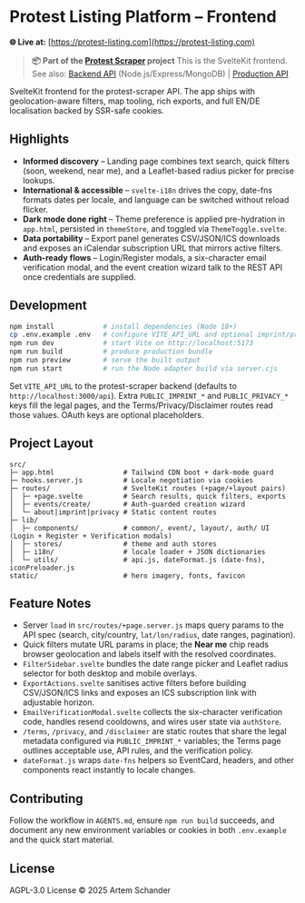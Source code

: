 # Protest Listing Platform – Frontend

**🌐 Live at:** [https://protest-listing.com](https://protest-listing.com)

> **📦 Part of the [Protest Scraper](https://github.com/artem-schander/protest-scraper) project**
> This is the SvelteKit frontend. See also: [Backend API](https://github.com/artem-schander/protest-scraper) (Node.js/Express/MongoDB) | [Production API](https://scraper.protest-listing.com)

SvelteKit frontend for the protest-scraper API. The app ships with geolocation-aware filters, map tooling, rich exports, and full EN/DE localisation backed by SSR-safe cookies.

## Highlights

- **Informed discovery** – Landing page combines text search, quick filters (soon, weekend, near me), and a Leaflet-based radius picker for precise lookups.
- **International & accessible** – `svelte-i18n` drives the copy, date-fns formats dates per locale, and language can be switched without reload flicker.
- **Dark mode done right** – Theme preference is applied pre-hydration in `app.html`, persisted in `themeStore`, and toggled via `ThemeToggle.svelte`.
- **Data portability** – Export panel generates CSV/JSON/ICS downloads and exposes an iCalendar subscription URL that mirrors active filters.
- **Auth-ready flows** – Login/Register modals, a six-character email verification modal, and the event creation wizard talk to the REST API once credentials are supplied.

## Development

```bash
npm install            # install dependencies (Node 18+)
cp .env.example .env   # configure VITE_API_URL and optional imprint/privacy fields
npm run dev            # start Vite on http://localhost:5173
npm run build          # produce production bundle
npm run preview        # serve the built output
npm run start          # run the Node adapter build via server.cjs
```

Set `VITE_API_URL` to the protest-scraper backend (defaults to `http://localhost:3000/api`). Extra `PUBLIC_IMPRINT_*` and `PUBLIC_PRIVACY_*` keys fill the legal pages, and the Terms/Privacy/Disclaimer routes read those values. OAuth keys are optional placeholders.

## Project Layout

```
src/
├─ app.html                 # Tailwind CDN boot + dark-mode guard
├─ hooks.server.js          # Locale negotiation via cookies
├─ routes/                  # SvelteKit routes (+page/+layout pairs)
│  ├─ +page.svelte          # Search results, quick filters, exports
│  ├─ events/create/        # Auth-guarded creation wizard
│  └─ about|imprint|privacy # Static content routes
├─ lib/
│  ├─ components/           # common/, event/, layout/, auth/ UI (Login + Register + Verification modals)
│  ├─ stores/               # theme and auth stores
│  ├─ i18n/                 # locale loader + JSON dictionaries
│  └─ utils/                # api.js, dateFormat.js (date-fns), iconPreloader.js
static/                     # hero imagery, fonts, favicon
```

## Feature Notes

- Server `load` in `src/routes/+page.server.js` maps query params to the API spec (search, city/country, `lat/lon/radius`, date ranges, pagination).
- Quick filters mutate URL params in place; the **Near me** chip reads browser geolocation and labels itself with the resolved coordinates.
- `FilterSidebar.svelte` bundles the date range picker and Leaflet radius selector for both desktop and mobile overlays.
- `ExportActions.svelte` sanitises active filters before building CSV/JSON/ICS links and exposes an ICS subscription link with adjustable horizon.
- `EmailVerificationModal.svelte` collects the six-character verification code, handles resend cooldowns, and wires user state via `authStore`.
- `/terms`, `/privacy`, and `/disclaimer` are static routes that share the legal metadata configured via `PUBLIC_IMPRINT_*` variables; the Terms page outlines acceptable use, API rules, and the verification policy.
- `dateFormat.js` wraps `date-fns` helpers so EventCard, headers, and other components react instantly to locale changes.

## Contributing

Follow the workflow in `AGENTS.md`, ensure `npm run build` succeeds, and document any new environment variables or cookies in both `.env.example` and the quick start material.

## License

AGPL-3.0 License © 2025 Artem Schander
